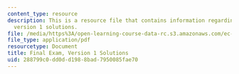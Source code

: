 ```yaml
---
content_type: resource
description: This is a resource file that contains information regarding final exam
  version 1 solutions.
file: /media/https%3A/open-learning-course-data-rc.s3.amazonaws.com/ec-s01-internet-technology-in-local-and-global-communities-spring-2005-summer-2005/288799c0dd0dd1988bad7950085fae70_MITEC_S01S05_final_solu.pdf
file_type: application/pdf
resourcetype: Document
title: Final Exam, Version 1 Solutions
uid: 288799c0-dd0d-d198-8bad-7950085fae70
---
```

